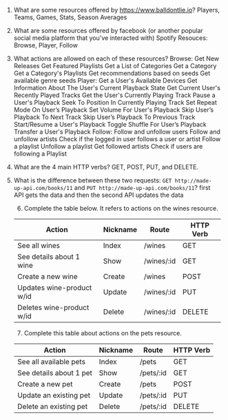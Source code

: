 1) What are some resources offered by https://www.balldontlie.io?
    Players, Teams, Games, Stats, Season Averages

2) What are some resources offered by facebook (or another popular social media platform that you've interacted with)
    Spotify Resouces: Browse, Player, Follow

3) What actions are allowed on each of these resources?
    Browse: Get New Releases
            Get Featured Playlists
            Get a List of Categories
            Get a Category
            Get a Category's Playlists
            Get recommendations based on seeds
            Get available genre seeds
    Player: Get a User's Available Devices
            Get Information About The User's Current Playback State
            Get Current User's Recently Played Tracks
            Get the User's Currently Playing Track
            Pause a User's Playback
            Seek To Position In Currently Playing Track
            Set Repeat Mode On User’s Playback
            Set Volume For User's Playback
            Skip User’s Playback To Next Track
            Skip User’s Playback To Previous Track
            Start/Resume a User's Playback
            Toggle Shuffle For User’s Playback
            Transfer a User's Playback
    Follow: Follow and unfollow users
            Follow and unfollow artists
            Check if the logged in user follows a user or artist
            Follow a playlist
            Unfollow a playlist
            Get followed artists
            Check if users are following a Playlist


4) What are the 4 main HTTP verbs?
    GET, POST, PUT, and DELETE.


5) What is the difference between these two requests: `GET http://made-up-api.com/books/11` and `PUT http://made-up-api.com/books/11`?
    first API gets the data and then the second API updates the data


    6) Complete the table below. It refers to actions on the wines resource.

    | Action                   | Nickname | Route       | HTTP Verb |
    |--------------------------|----------|-------------|-----------|
    | See all wines            | Index    | /wines      | GET       |
    | See details about 1 wine | Show     | /wines/:id  | GET       |
    | Create a new wine        | Create   | /wines      | POST      |
    | Updates wine-product w/id| Update   | /wines/:id  | PUT       |
    | Deletes wine-product w/id| Delete   | /wines/:id  | DELETE    |


    7) Complete this table about actions on the pets resource.

    | Action                  | Nickname | Route     | HTTP Verb |
    |-------------------------|----------|-----------|-----------|
    | See all available pets  | Index    | /pets     | GET       |
    | See details about 1 pet | Show     | /pets/:id | GET       |
    | Create a new pet        | Create   | /pets     | POST      |
    | Update an existing pet  | Update   | /pets/:id | PUT       |
    | Delete an existing pet  | Delete   | /pets/:id | DELETE    |
